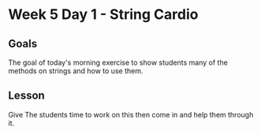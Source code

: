 # Week 5 Day 1 - String Cardio

## Goals

The goal of today's morning exercise to show students many of the methods on strings and how to use them.

## Lesson

Give The students time to work on this then come in and help them through it.
